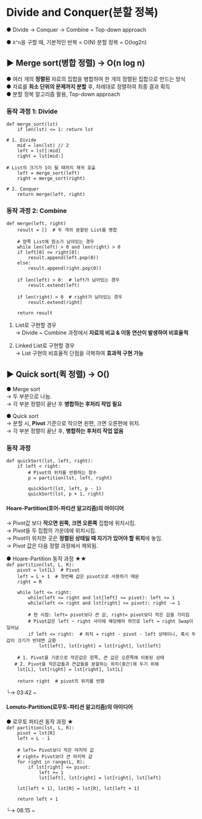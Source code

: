 # Divide and Conquer(분할 정복)
● Divide → Conquer → Combine = Top-down approach   

● `X^n`을 구할 때, 기본적인 반복 = O(N) 분할 정복 = O(log2n)  

## ▶ Merge sort(병합 정렬) → O(n log n)
● 여러 개의 **정렬된** 자료의 집합을 병합하여 한 개의 정렬된 집합으로 만드는 방식  
● 자료를 **최소 단위의 문제까지 분할** 후, 차례대로 정렬하여 최종 결과 획득  
● 분할 정복 알고리즘 활용, Top-down approach  

### 동작 과정 1: Divide
`def merge_sort(lst)`  
`    if len(lst) <= 1: return lst`  
  
`# 1. Divide`  
`    mid = len(lst) // 2`  
`    left = lst[:mid]`  
`    right = lst[mid:]`  
  
`# List의 크기가 1이 될 때까지 재귀 호출`  
`    left = merge_sort(left)`  
`    right = merge_sort(right)`  
  
`# 2. Conquer`  
`    return merge(left, right)`  

### 동작 과정 2: Combine
`def merge(left, right)`  
`    result = []  # 두 개의 분할된 List를 병합`  
  
`    # 양쪽 List에 원소가 남아있는 경우`  
`    while len(left) > 0 and len(right) > 0`  
`    if left[0] <= right[0]:`  
`        result.append(left.pop(0))`  
`    else:`  
`        result.append(right.pop(0))`  
  
`    if len(left) > 0:  # left가 남아있는 경우`  
`        result.extend(left)`  
  
`    if len(right) > 0  # right가 남아있는 경우`  
`        result.extend(right)`  
  
`    return result`

1. List로 구현할 경우  
  → Divide ~ Combine 과정에서 **자료의 비교 & 이동 연산이 발생하여 비효율적**  
  
2. Linked List로 구현할 경우  
  → List 구현의 비효율적 단점을 극복하여 **효과적 구현 가능**  
  
  
## ▶ Quick sort(퀵 정렬) → O()
● Merge sort  
  → 두 부분으로 나눔.  
  → 각 부분 정렬이 끝난 후 **병합하는 후처리 작업 필요**  
  
● Quick sort  
  → 분할 시, **Pivot** 기준으로 작으면 왼편, 크면 오른편에 위치.  
  → 각 부분 정렬이 끝난 후, **병합하는 후처리 작업 없음**  
  
### 동작 과정
`def quickSort(lst, left, right):`  
`    if left < right:`  
`        # Pivot의 위치를 반환하는 함수`  
`        p = partition(lst, left, right)`  
  
`        quickSort(lst, left, p - 1)`  
`        quickSort(lst, p + 1, right)`  

#### Hoare-Partition(호어-파티션 알고리즘)의 아이디어
  → Pivot값 보다 **작으면 왼쪽, 크면 오른쪽** 집합에 위치시킴.  
  → Pivot을 두 집합의 가운데에 위치시킴.  
  → Pivot이 위치한 곳은 **정렬된 상태일 때 자기가 있어야 할 위치**에 놓임.  
  → Pivot 값은 다음 정렬 과정에서 제외됨.  

● Hoare-Partition 동작 과정 ★★  
`def partition(lst, L, R):`  
`    pivot = lst[L]  # Pivot`  
`    left = L + 1  # 첫번째 값은 pivot으로 사용하기 때문`  
`    right = R`  
  
`    while left <= right:`  
`        while(left <= right and lst[left] <= pivot): left += 1`  
`        while(left <= right and lst[right] >= pivot): right -= 1`  
  
`        # 현 시점: left= pivot보다 큰 값, right= pivot보다 작은 값을 가리킴`  
`        # Pivot값은 left ~ right 사이에 해당해야 하므로 left ↔ right Swap이 일어남`  
`        if left <= right:  # 위치 = right - pivot - left 상태이니, 혹시 두 값이 크기가 반대면 교환`  
`            lst[left], lst[right] = lst[right], lst[left]`  
  
`    # 1. Pivot을 기준으로 작은값은 왼쪽, 큰 값은 오른쪽에 이동된 상태`  
`    # 2. Pivot을 작은값들과 큰값들을 분할하는 위치(중간)에 두기 위해 `  
`    lst[L], lst[right] = lst[right], lst[L]`  
  
`    return right  # pivot의 위치를 반환`  

└→ 03:42 ~  

#### Lomuto-Partition(로무토-파티션 알고리즘)의 아이디어
● 로무토 파티션 동작 과정 ★  
`def partition(lst, L, R):`  
`    pivot = lst[R]`  
`    left = L - 1`  

`    # left= Pivot보다 작은 마지막 값`  
`    # right= Pivot보다 큰 마지막 값`  
`    for right in range(L, R):`  
`        if lst[right] <= pivot:`  
`            left += 1`  
`            lst[left], lst[right] = lst[right], lst[left]`  
  
`    lst[left + 1], lst[R] = lst[R], lst[left + 1]`  
  
`    return left + 1`    

└→ 08:15 ~


  




